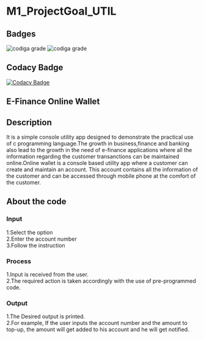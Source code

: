 # M1_ProjectGoal_UTIL

## Badges
![codiga grade](https://api.codiga.io/project/31812/score/svg)
![codiga grade](https://api.codiga.io/project/31812/status/svg)

## Codacy Badge
[![Codacy Badge](https://app.codacy.com/project/badge/Grade/ccd2f3bbff69441c98c374ed508ec0e5)](https://www.codacy.com/gh/ShaileshJayaprakash/M1_ProjectGoal_-UTIL-/dashboard?utm_source=github.com&amp;utm_medium=referral&amp;utm_content=ShaileshJayaprakash/M1_ProjectGoal_-UTIL-&amp;utm_campaign=Badge_Grade)

## E-Finance Online Wallet

## Description
It is a simple console utility app designed to demonstrate the practical use of c programming language.The growth in business,finance and banking also lead to the growth in the need of e-finance applications where all the information regarding the customer transanctions can be maintained online.Online wallet is a console based utility app where a customer can create and maintain an account. This account contains all the information of the customer and can be accessed through mobile phone at the comfort of the customer.

## About the code
### Input
1.Select the option  
2.Enter the account number  
3.Follow the instruction  

### Process
1.Input is received from the user.  
2.The required action is taken accordingly with the use of pre-programmed code.   

### Output
1.The Desired output is printed.  
2.For example, If the user inputs the account number and the amount to top-up, the amount will get added to his account and he will get notified.  
